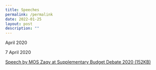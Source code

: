 ```yaml
---
title: Speeches
permalink: /permalink
date: 2022-01-25
layout: post
description: ""
---
```



April 2020

7 April 2020

[Speech by MOS Zaqy at Supplementary Budget Debate 2020 (152KB)](http://www.workfare.gov.sg/Speeches/Documents/Speech%20by%20MOS%20Zaqy%20at%20Supplementary%20Budget%20Debate%202020.pdf)